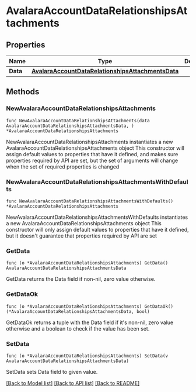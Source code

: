 # AvalaraAccountDataRelationshipsAttachments

## Properties

Name | Type | Description | Notes
------------ | ------------- | ------------- | -------------
**Data** | [**AvalaraAccountDataRelationshipsAttachmentsData**](AvalaraAccountDataRelationshipsAttachmentsData.md) |  | 

## Methods

### NewAvalaraAccountDataRelationshipsAttachments

`func NewAvalaraAccountDataRelationshipsAttachments(data AvalaraAccountDataRelationshipsAttachmentsData, ) *AvalaraAccountDataRelationshipsAttachments`

NewAvalaraAccountDataRelationshipsAttachments instantiates a new AvalaraAccountDataRelationshipsAttachments object
This constructor will assign default values to properties that have it defined,
and makes sure properties required by API are set, but the set of arguments
will change when the set of required properties is changed

### NewAvalaraAccountDataRelationshipsAttachmentsWithDefaults

`func NewAvalaraAccountDataRelationshipsAttachmentsWithDefaults() *AvalaraAccountDataRelationshipsAttachments`

NewAvalaraAccountDataRelationshipsAttachmentsWithDefaults instantiates a new AvalaraAccountDataRelationshipsAttachments object
This constructor will only assign default values to properties that have it defined,
but it doesn't guarantee that properties required by API are set

### GetData

`func (o *AvalaraAccountDataRelationshipsAttachments) GetData() AvalaraAccountDataRelationshipsAttachmentsData`

GetData returns the Data field if non-nil, zero value otherwise.

### GetDataOk

`func (o *AvalaraAccountDataRelationshipsAttachments) GetDataOk() (*AvalaraAccountDataRelationshipsAttachmentsData, bool)`

GetDataOk returns a tuple with the Data field if it's non-nil, zero value otherwise
and a boolean to check if the value has been set.

### SetData

`func (o *AvalaraAccountDataRelationshipsAttachments) SetData(v AvalaraAccountDataRelationshipsAttachmentsData)`

SetData sets Data field to given value.



[[Back to Model list]](../README.md#documentation-for-models) [[Back to API list]](../README.md#documentation-for-api-endpoints) [[Back to README]](../README.md)


